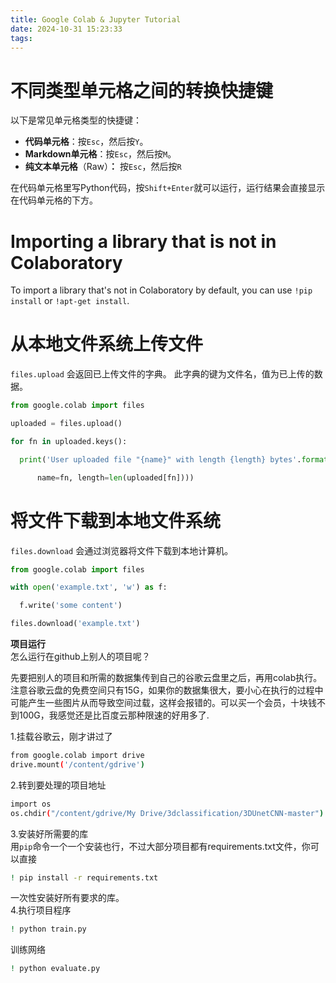 ```yaml
---
title: Google Colab & Jupyter Tutorial
date: 2024-10-31 15:23:33
tags:
---
```

# 不同类型单元格之间的转换快捷键

以下是常见单元格类型的快捷键：

- **代码单元格**：按`Esc`，然后按`Y`。
- **Markdown单元格**：按`Esc`，然后按`M`。
- **纯文本单元格**（Raw）**：** 按`Esc`，然后按`R`

在代码单元格里写Python代码，按`Shift+Enter`就可以运行，运行结果会直接显示在代码单元格的下方。

# Importing a library that is not in Colaboratory

To import a library that's not in Colaboratory by default, you can use `!pip install` or `!apt-get install`.

# 从本地文件系统上传文件

`files.upload` 会返回已上传文件的字典。 此字典的键为文件名，值为已上传的数据。

```python
from google.colab import files

uploaded = files.upload()

for fn in uploaded.keys():

  print('User uploaded file "{name}" with length {length} bytes'.format(

      name=fn, length=len(uploaded[fn])))
```

# 将文件下载到本地文件系统

`files.download` 会通过浏览器将文件下载到本地计算机。

```python
from google.colab import files

with open('example.txt', 'w') as f:

  f.write('some content')

files.download('example.txt')
```

**项目运行**  
怎么运行在github上别人的项目呢？

先要把别人的项目和所需的数据集传到自己的谷歌云盘里之后，再用colab执行。  
注意谷歌云盘的免费空间只有15G，如果你的数据集很大，要小心在执行的过程中可能产生一些图片从而导致空间过载，这样会报错的。可以买一个会员，十块钱不到100G，我感觉还是比百度云那种限速的好用多了.

1.挂载谷歌云，刚才讲过了

```bash
from google.colab import drive
drive.mount('/content/gdrive')
```

2.转到要处理的项目地址

```bash
import os
os.chdir("/content/gdrive/My Drive/3dclassification/3DUnetCNN-master")
```

3.安装好所需要的库  
用`pip`命令一个一个安装也行，不过大部分项目都有requirements.txt文件，你可以直接

```bash
! pip install -r requirements.txt
```

一次性安装好所有要求的库。  
4.执行项目程序

```bash
! python train.py
```

训练网络

```bash
! python evaluate.py 
```